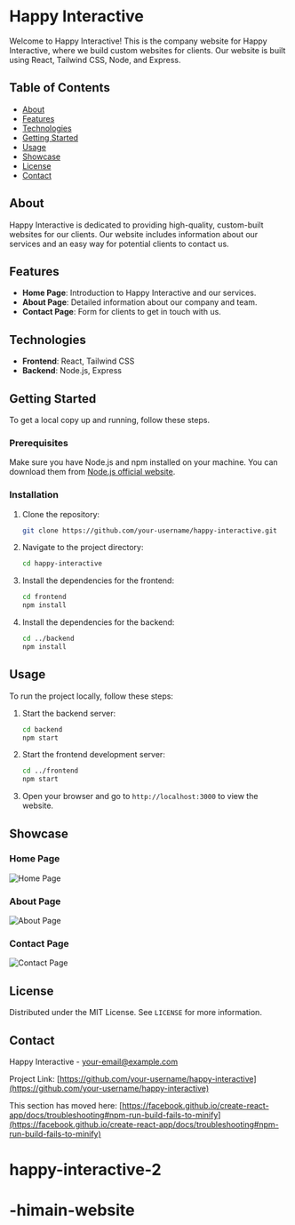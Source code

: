 # Happy Interactive

Welcome to Happy Interactive! This is the company website for Happy Interactive, where we build custom websites for clients. Our website is built using React, Tailwind CSS, Node, and Express.

## Table of Contents

* [About](#about)
* [Features](#features)
* [Technologies](#technologies)
* [Getting Started](#getting-started)
* [Usage](#usage)
* [Showcase](#showcase)
* [License](#license)
* [Contact](#contact)

## About

Happy Interactive is dedicated to providing high-quality, custom-built websites for our clients. Our website includes information about our services and an easy way for potential clients to contact us.

## Features

* **Home Page**: Introduction to Happy Interactive and our services.
* **About Page**: Detailed information about our company and team.
* **Contact Page**: Form for clients to get in touch with us.

## Technologies

* **Frontend**: React, Tailwind CSS
* **Backend**: Node.js, Express

## Getting Started

To get a local copy up and running, follow these steps.

### Prerequisites

Make sure you have Node.js and npm installed on your machine. You can download them from [Node.js official website](https://nodejs.org/).

### Installation

1. Clone the repository:

    ```bash
    git clone https://github.com/your-username/happy-interactive.git
    ```

2. Navigate to the project directory:

    ```bash
    cd happy-interactive
    ```

3. Install the dependencies for the frontend:

    ```bash
    cd frontend
    npm install
    ```

4. Install the dependencies for the backend:

    ```bash
    cd ../backend
    npm install
    ```

## Usage

To run the project locally, follow these steps:

1. Start the backend server:

    ```bash
    cd backend
    npm start
    ```

2. Start the frontend development server:

    ```bash
    cd ../frontend
    npm start
    ```

3. Open your browser and go to `http://localhost:3000` to view the website.

## Showcase

### Home Page

![Home Page](path/to/homepage-screenshot.png)

### About Page

![About Page](path/to/aboutpage-screenshot.png)

### Contact Page

![Contact Page](path/to/contactpage-screenshot.png)

## License

Distributed under the MIT License. See `LICENSE` for more information.

## Contact

Happy Interactive - [your-email@example.com](mailto:your-email@example.com)

Project Link: [https://github.com/your-username/happy-interactive](https://github.com/your-username/happy-interactive)


This section has moved here: [https://facebook.github.io/create-react-app/docs/troubleshooting#npm-run-build-fails-to-minify](https://facebook.github.io/create-react-app/docs/troubleshooting#npm-run-build-fails-to-minify)
# happy-interactive-2
# -himain-website
